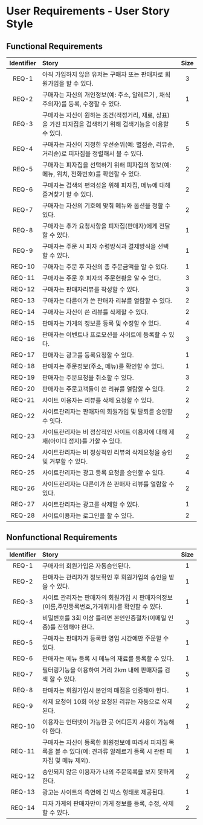 # User Requirements - User Story Style
 
## Functional Requirements
 
Identifier | Story | Size
:--------:|:-------------------------|:----------:|
REQ-1 | 아직 가입하지 않은 유저는 구매자 또는 판매자로 회원가입을 할 수 있다.  | 3
REQ-2 | 구매자는 자신의 개인정보(예: 주소, 알레르기 , 채식주의자)를 등록, 수정할 수 있다. | 1
REQ-3 | 구매자는 자신이 원하는 조건(적정거리, 재료, 상표)을 가진 피자집을 검색하기 위해 검색기능을 이용할 수 있다.  | 5
REQ-4 | 구매자는 자신이 지정한 우선순위(예: 별점순, 리뷰순, 거리순)로 피자집을 정렬해서 볼 수 있다.  | 5
REQ-5 | 구매자는 피자집을 선택하기 위해 피자집의 정보(예: 메뉴, 위치, 전화번호)를 확인할 수 있다. | 2
REQ-6 | 구매자는 검색의 편의성을 위해 피자집, 메뉴에 대해 즐겨찾기 할 수 있다. | 2
REQ-7 | 구매자는 자신의 기호에 맞춰 메뉴와 옵션을 정할 수 있다. | 2
REQ-8 | 구매자는 추가 요청사항을 피자집(판매자)에게 전달할 수 있다. | 1
REQ-9 | 구매자는 주문 시 피자 수령방식과 결제방식을 선택 할 수 있다. | 1
REQ-10 | 구매자는 주문 후 자신의 총 주문금액을 알 수 있다. | 1
REQ-11 | 구매자는 주문 후 피자의 주문현황을 알 수 있다. | 3
REQ-12 | 구매자는 판매자리뷰를 작성할 수 있다. | 3
REQ-13 | 구매자는 다른이가 쓴 판매자 리뷰를 열람할 수 있다. | 2
REQ-14 | 구매자는 자신이 쓴 리뷰를 삭제할 수 있다. | 2
REQ-15 | 판매자는 가게의 정보를 등록 및 수정할 수 있다. | 4
REQ-16 | 판매자는 이벤트나 프로모션을 사이트에 등록할 수 있다. | 3
REQ-17 | 판매자는 광고를 등록요청할 수 있다. | 1
REQ-18 | 판매자는 주문정보(주소, 메뉴)를 확인할 수 있다. | 1
REQ-19 | 판매자는 주문요청을 취소할 수 있다. | 3
REQ-20 | 판매자는 주문고객들이 쓴 리뷰를 열람할 수 있다. | 2
REQ-21 | 사이트 이용자는 리뷰를 삭제 요청할 수 있다. | 2
REQ-22 | 사이트관리자는 판매자의 회원가입 및 탈퇴를 승인할 수 잇다. | 2
REQ-23 | 사이트관리자는 비 정상적인 사이트 이용자에 대해 제재(아이디 정지)를 가할 수 있다. | 2
REQ-24 | 사이트관리자는 비 정상적인 리뷰의 삭제요청을 승인 및 거부할 수 있다. | 2
REQ-25 | 사이트관리자는 광고 등록 요청을 승인할 수 있다. | 4
REQ-26 | 사이트관리자는 다른이가 쓴 판매자 리뷰를 열람할 수 있다. | 2
REQ-27 | 사이트관리자는 광고를 삭제할 수 있다. | 1
REQ-28 | 사이트이용자는 로그인을 할 수 있다. | 2

## Nonfunctional Requirements

Identifier | Story | Size
:--------:|:-------------------------|:----------:|
REQ-1| 구매자의 회원가입은 자동승인된다. | 1
REQ-2| 판매자는 관리자가 정보확인 후 회원가입의 승인을 받을 수 있다. | 1
REQ-3| 사이트 관리자는 판매자의 회원가입 시 판매자의정보(이름,주민등록번호,가게위치)를 확인할 수 있다. | 1
REQ-4| 비밀번호를 3회 이상 틀리면 본인인증절차(이메일 인증)를 진행해야 한다. | 3
REQ-5| 구매자는 판매자가 등록한 영업 시간에만 주문할 수 있다. | 1
REQ-6| 판매자는 메뉴 등록 시 메뉴의 재료를 등록할 수 있다. | 1
REQ-7| 필터링기능을 이용하여 거리 2km 내에 판매자를 검색 할 수 있다. | 5
REQ-8| 판매자는 회원가입시 본인의 매점을 인증해야 한다. | 1
REQ-9| 삭제 요청이 10회 이상 요청된 리뷰는 자동으로 삭제된다. | 2 
REQ-10| 이용자는 인터넷이 가능한 곳 어디든지 사용이 가능해야 한다. | 1 
REQ-11| 구매자는 자신이 등록한  회원정보에 따라서 피자집 목록을 볼 수 있다(예: 견과류 알레르기 등록 시 관련 피자집 및 메뉴 제외). | 1
REQ-12| 승인되지 않은 이용자가 나의 주문목록을 보지 못하게 한다. | 2
REQ-13| 광고는 사이트의 측면에 긴 박스 형태로 제공된다. | 1
REQ-14| 피자 가게의 판매자만이 가게 정보를 등록, 수정, 삭제할 수 있다. | 2
